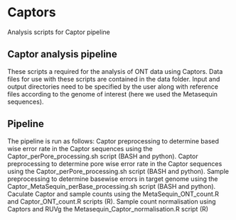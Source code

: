 # Captors
Analysis scripts for Captor pipeline

## Captor analysis pipeline
These scripts a required for the analysis of ONT data using Captors. Data files for use with these scripts are contained in the data folder. Input and output directories need to be specified by the user along with reference files according to the genome of interest (here we used the Metasequin sequences).

## Pipeline
The pipeline is run as follows:
Captor preprocessing to determine based wise error rate in the Captor sequences using the Captor_perPore_processing.sh script (BASH and python).
Captor preprocessing to determine pore wise error rate in the Captor sequences using the Captor_perPore_processing.sh script (BASH and python).
Sample preprocessing to determine basewise errors in target genome using the Captor_MetaSequin_perBase_processing.sh script (BASH and python).
Caculate Captor and sample counts using the MetaSequin_ONT_count.R and Captor_ONT_count.R scripts (R).
Sample count normalisation using Captors and RUVg the Metasequin_Captor_normalisation.R script (R)
